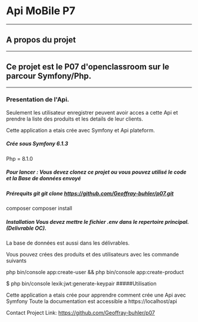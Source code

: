 # Api MoBile P7
---
## A propos du projet
---
## Ce projet est le P07 d'openclassroom sur le parcour Symfony/Php.
---
### Presentation de l'Api.
Seulement les utilisateur enregistrer peuvent avoir acces a cette Api et prendre la liste des produits et les details de leur clients.

Cette application a etais crée avec Symfony et Api plateform.

##### Crée sous Symfony 6.1.3

Php = 8.1.0

##### Pour lancer : Vous devez clonez ce projet ou vous pouvez utilisé le code et la Base de données envoyé

##### Prérequits git git clone https://github.com/Geoffray-buhler/p07.git

composer composer install 
##### Installation Vous devez mettre le fichier .env dans le repertoire principal. (Delivrable OC).

La base de données est aussi dans les délivrables.

Vous pouvez crées des produits et des utilisateurs avec les commande suivants

php bin/console app:create-user && php bin/console app:create-product

$ php bin/console lexik:jwt:generate-keypair #####Utilisation

Cette application a etais crée pour apprendre comment crée une Api avec Symfony Toute la documentation est accessible a https://localhost/api

Contact Project Link: https://github.com/Geoffray-buhler/p07
